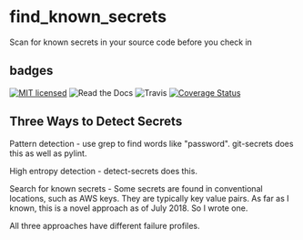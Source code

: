 # find_known_secrets
Scan for known secrets in your source code before you check in

badges
------
[![MIT licensed](https://img.shields.io/badge/license-MIT-blue.svg)](https://raw.githubusercontent.com/hyperium/hyper/master/LICENSE) ![Read the Docs](https://img.shields.io/readthedocs/pip.svg) ![Travis](https://travis-ci.com/matthewdeanmartin/jiggle_version.svg?branch=master) [![Coverage Status](https://coveralls.io/repos/github/matthewdeanmartin/find_known_secrets/badge.svg?branch=master)](https://coveralls.io/github/matthewdeanmartin/find_known_secrets?branch=master)

Three Ways to Detect Secrets
----------
Pattern detection - use grep to find words like "password". git-secrets does this as well as pylint.

High entropy detection - detect-secrets does this.

Search for known secrets - Some secrets are found in conventional locations, such as AWS keys. They are typically key value pairs. As far as I known, this is a novel approach as of July 2018. So I wrote one.

All three approaches have different failure profiles.






